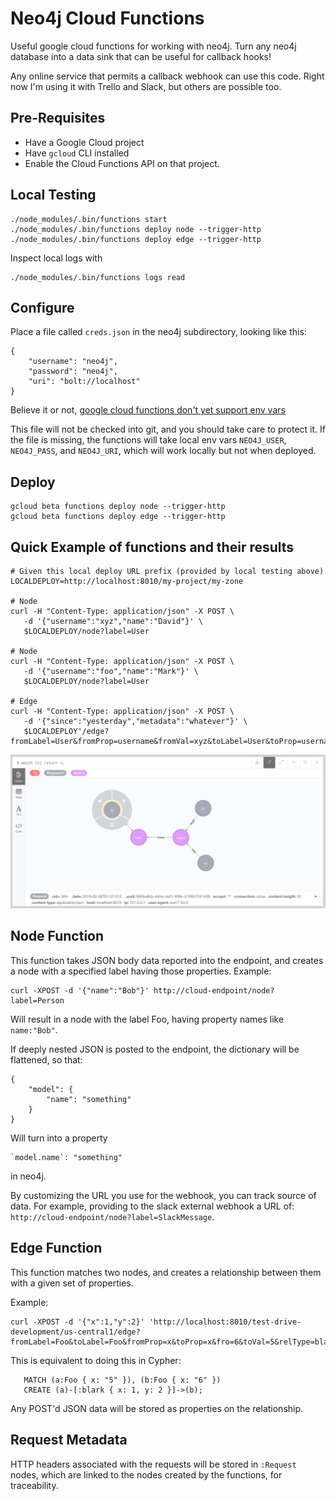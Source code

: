 # Neo4j Cloud Functions

Useful google cloud functions for working with neo4j.  Turn any neo4j
database into a data sink that can be useful for callback hooks!

Any online service that permits a callback webhook can use this code.  Right now I'm
using it with Trello and Slack, but others are possible too.

## Pre-Requisites

- Have a Google Cloud project
- Have `gcloud` CLI installed
- Enable the Cloud Functions API on that project.

## Local Testing

```
./node_modules/.bin/functions start
./node_modules/.bin/functions deploy node --trigger-http
./node_modules/.bin/functions deploy edge --trigger-http
```

Inspect local logs with

```
./node_modules/.bin/functions logs read
```

## Configure

Place a file called `creds.json` in the neo4j subdirectory, looking like this:

```
{
    "username": "neo4j",
    "password": "neo4j",
    "uri": "bolt://localhost"
}
```

Believe it or not, [google cloud functions don't yet support env vars](https://issuetracker.google.com/issues/35907643)

This file will not be checked into git, and you should take care to protect it.  If the file is missing, the functions will take local env
vars `NEO4J_USER`, `NEO4J_PASS`, and `NEO4J_URI`, which will work locally
but not when deployed.

## Deploy

```
gcloud beta functions deploy node --trigger-http
gcloud beta functions deploy edge --trigger-http
```

## Quick Example of functions and their results

```
# Given this local deploy URL prefix (provided by local testing above)
LOCALDEPLOY=http://localhost:8010/my-project/my-zone

# Node
curl -H "Content-Type: application/json" -X POST \
   -d '{"username":"xyz","name":"David"}' \
   $LOCALDEPLOY/node?label=User

# Node
curl -H "Content-Type: application/json" -X POST \
   -d '{"username":"foo","name":"Mark"}' \
   $LOCALDEPLOY/node?label=User

# Edge
curl -H "Content-Type: application/json" -X POST \
   -d '{"since":"yesterday","metadata":"whatever"}' \
   $LOCALDEPLOY'/edge?fromLabel=User&fromProp=username&fromVal=xyz&toLabel=User&toProp=username&toVal=foo&relType=knows'
```

![Example Result Graph](example.png)

## Node Function

This function takes JSON body data reported into the endpoint, and creates a node with a specified label having those properties.   Example:

```
curl -XPOST -d '{"name":"Bob"}' http://cloud-endpoint/node?label=Person
```

Will result in a node with the label Foo, having property names like `name:"Bob"`.

If deeply nested JSON is posted to the endpoint, the dictionary will be flattened, so that:
```
{
    "model": {
        "name": "something"
    }
}
```

Will turn into a property 

```
`model.name`: "something"
```

in neo4j.

By customizing the URL you use for the webhook, you can track source of data.  For example,
providing to the slack external webhook a URL of: `http://cloud-endpoint/node?label=SlackMessage`.

## Edge Function

This function matches two nodes, and creates a relationship between them with a given set of properties.

Example:

```
curl -XPOST -d '{"x":1,"y":2}' 'http://localhost:8010/test-drive-development/us-central1/edge?fromLabel=Foo&toLabel=Foo&fromProp=x&toProp=x&fro=6&toVal=5&relType=blark'
```

This is equivalent to doing this in Cypher:

```
   MATCH (a:Foo { x: "5" }), (b:Foo { x: "6" })
   CREATE (a)-[:blark { x: 1, y: 2 }]->(b);
```

Any POST'd JSON data will be stored as properties on the relationship.

## Request Metadata

HTTP headers associated with the requests will be stored in `:Request` nodes, which are linked
to the nodes created by the functions, for traceability.